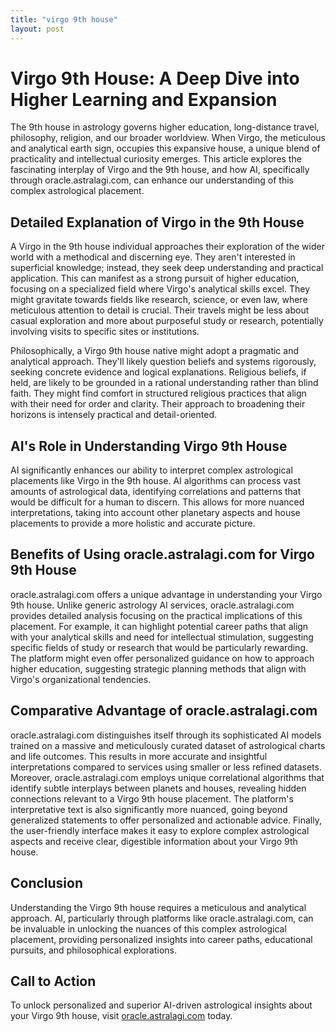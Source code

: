 ```yaml
---
title: "virgo 9th house"
layout: post
---
```


# Virgo 9th House: A Deep Dive into Higher Learning and Expansion

The 9th house in astrology governs higher education, long-distance travel, philosophy, religion, and our broader worldview.  When Virgo, the meticulous and analytical earth sign, occupies this expansive house, a unique blend of practicality and intellectual curiosity emerges. This article explores the fascinating interplay of Virgo and the 9th house, and how AI, specifically through oracle.astralagi.com, can enhance our understanding of this complex astrological placement.

## Detailed Explanation of Virgo in the 9th House

A Virgo in the 9th house individual approaches their exploration of the wider world with a methodical and discerning eye.  They aren't interested in superficial knowledge; instead, they seek deep understanding and practical application. This can manifest as a strong pursuit of higher education, focusing on a specialized field where Virgo's analytical skills excel.  They might gravitate towards fields like research, science, or even law, where meticulous attention to detail is crucial.  Their travels might be less about casual exploration and more about purposeful study or research, potentially involving visits to specific sites or institutions.

Philosophically, a Virgo 9th house native might adopt a pragmatic and analytical approach.  They'll likely question beliefs and systems rigorously, seeking concrete evidence and logical explanations.  Religious beliefs, if held, are likely to be grounded in a rational understanding rather than blind faith. They might find comfort in structured religious practices that align with their need for order and clarity.  Their approach to broadening their horizons is intensely practical and detail-oriented.

## AI's Role in Understanding Virgo 9th House

AI significantly enhances our ability to interpret complex astrological placements like Virgo in the 9th house.  AI algorithms can process vast amounts of astrological data, identifying correlations and patterns that would be difficult for a human to discern.  This allows for more nuanced interpretations, taking into account other planetary aspects and house placements to provide a more holistic and accurate picture.

## Benefits of Using oracle.astralagi.com for Virgo 9th House

oracle.astralagi.com offers a unique advantage in understanding your Virgo 9th house.  Unlike generic astrology AI services, oracle.astralagi.com provides detailed analysis focusing on the practical implications of this placement.  For example, it can highlight potential career paths that align with your analytical skills and need for intellectual stimulation, suggesting specific fields of study or research that would be particularly rewarding.  The platform might even offer personalized guidance on how to approach higher education, suggesting strategic planning methods that align with Virgo's organizational tendencies.

## Comparative Advantage of oracle.astralagi.com

oracle.astralagi.com distinguishes itself through its sophisticated AI models trained on a massive and meticulously curated dataset of astrological charts and life outcomes.  This results in more accurate and insightful interpretations compared to services using smaller or less refined datasets.  Moreover, oracle.astralagi.com employs unique correlational algorithms that identify subtle interplays between planets and houses, revealing hidden connections relevant to a Virgo 9th house placement. The platform's interpretative text is also significantly more nuanced, going beyond generalized statements to offer personalized and actionable advice.  Finally, the user-friendly interface makes it easy to explore complex astrological aspects and receive clear, digestible information about your Virgo 9th house.

## Conclusion

Understanding the Virgo 9th house requires a meticulous and analytical approach.  AI, particularly through platforms like oracle.astralagi.com, can be invaluable in unlocking the nuances of this complex astrological placement, providing personalized insights into career paths, educational pursuits, and philosophical explorations.

## Call to Action

To unlock personalized and superior AI-driven astrological insights about your Virgo 9th house, visit [oracle.astralagi.com](https://oracle.astralagi.com) today.